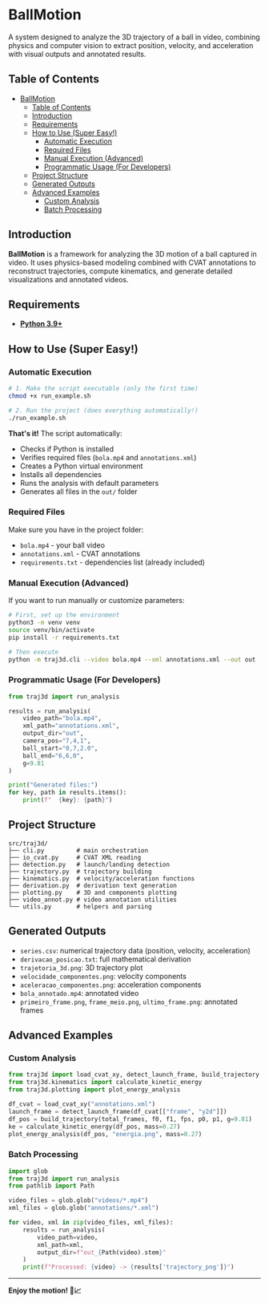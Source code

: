 # BallMotion

A system designed to analyze the 3D trajectory of a ball in video, combining physics and computer vision to extract position, velocity, and acceleration with visual outputs and annotated results.

## Table of Contents
- [BallMotion](#ballmotion)
  - [Table of Contents](#table-of-contents)
  - [Introduction](#introduction)
  - [Requirements](#requirements)
  - [How to Use (Super Easy!)](#how-to-use-super-easy)
    - [Automatic Execution](#automatic-execution)
    - [Required Files](#required-files)
    - [Manual Execution (Advanced)](#manual-execution-advanced)
    - [Programmatic Usage (For Developers)](#programmatic-usage-for-developers)
  - [Project Structure](#project-structure)
  - [Generated Outputs](#generated-outputs)
  - [Advanced Examples](#advanced-examples)
    - [Custom Analysis](#custom-analysis)
    - [Batch Processing](#batch-processing)

## Introduction

**BallMotion** is a framework for analyzing the 3D motion of a ball captured in video. It uses physics-based modeling combined with CVAT annotations to reconstruct trajectories, compute kinematics, and generate detailed visualizations and annotated videos.

## Requirements
- [**Python 3.9+**](https://www.python.org/downloads/)

## How to Use (Super Easy!)

### Automatic Execution 

```bash
# 1. Make the script executable (only the first time)
chmod +x run_example.sh

# 2. Run the project (does everything automatically!)
./run_example.sh
```

**That's it!** The script automatically:

* Checks if Python is installed
* Verifies required files (`bola.mp4` and `annotations.xml`)
* Creates a Python virtual environment
* Installs all dependencies
* Runs the analysis with default parameters
* Generates all files in the `out/` folder

### Required Files
Make sure you have in the project folder:
- `bola.mp4` - your ball video
- `annotations.xml` - CVAT annotations
- `requirements.txt` - dependencies list (already included)

### Manual Execution (Advanced)

If you want to run manually or customize parameters:

```bash
# First, set up the environment
python3 -m venv venv
source venv/bin/activate
pip install -r requirements.txt

# Then execute
python -m traj3d.cli --video bola.mp4 --xml annotations.xml --out out
```

### Programmatic Usage (For Developers)

```python
from traj3d import run_analysis

results = run_analysis(
    video_path="bola.mp4",
    xml_path="annotations.xml", 
    output_dir="out",
    camera_pos="7,4,1",
    ball_start="0,7,2.0",
    ball_end="6,6,0",
    g=9.81
)

print("Generated files:")
for key, path in results.items():
    print(f"  {key}: {path}")
```

## Project Structure

```
src/traj3d/
├── cli.py         # main orchestration
├── io_cvat.py     # CVAT XML reading
├── detection.py   # launch/landing detection
├── trajectory.py  # trajectory building
├── kinematics.py  # velocity/acceleration functions
├── derivation.py  # derivation text generation
├── plotting.py    # 3D and components plotting
├── video_annot.py # video annotation utilities
└── utils.py       # helpers and parsing
```

## Generated Outputs

* `series.csv`: numerical trajectory data (position, velocity, acceleration)
* `derivacao_posicao.txt`: full mathematical derivation
* `trajetoria_3d.png`: 3D trajectory plot
* `velocidade_componentes.png`: velocity components
* `aceleracao_componentes.png`: acceleration components
* `bola_annotado.mp4`: annotated video
* `primeiro_frame.png`, `frame_meio.png`, `ultimo_frame.png`: annotated frames

## Advanced Examples

### Custom Analysis

```python
from traj3d import load_cvat_xy, detect_launch_frame, build_trajectory
from traj3d.kinematics import calculate_kinetic_energy
from traj3d.plotting import plot_energy_analysis

df_cvat = load_cvat_xy("annotations.xml")
launch_frame = detect_launch_frame(df_cvat[["frame", "y2d"]])
df_pos = build_trajectory(total_frames, f0, f1, fps, p0, p1, g=9.81)
ke = calculate_kinetic_energy(df_pos, mass=0.27)
plot_energy_analysis(df_pos, "energia.png", mass=0.27)
```

### Batch Processing

```python
import glob
from traj3d import run_analysis
from pathlib import Path

video_files = glob.glob("videos/*.mp4")
xml_files = glob.glob("annotations/*.xml")

for video, xml in zip(video_files, xml_files):
    results = run_analysis(
        video_path=video,
        xml_path=xml,
        output_dir=f"out_{Path(video).stem}"
    )
    print(f"Processed: {video} -> {results['trajectory_png']}")
```

---

**Enjoy the motion! 🏀📈**
